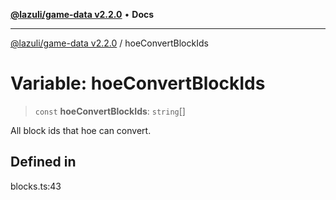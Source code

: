 [**@lazuli/game-data v2.2.0**](../README.md) • **Docs**

***

[@lazuli/game-data v2.2.0](../globals.md) / hoeConvertBlockIds

# Variable: hoeConvertBlockIds

> `const` **hoeConvertBlockIds**: `string`[]

All block ids that hoe can convert.

## Defined in

blocks.ts:43
